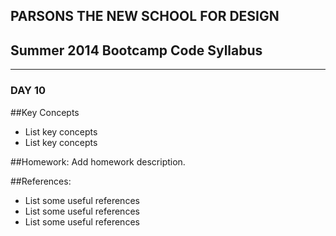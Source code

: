 ## PARSONS THE NEW SCHOOL FOR DESIGN
## Summer 2014 Bootcamp Code Syllabus
-------------------------------------------------------------------

### DAY 10

##Key Concepts
* List key concepts
* List key concepts
  
##Homework:
Add homework description.

##References:
* List some useful references
* List some useful references
* List some useful references